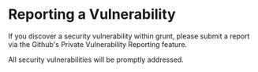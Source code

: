 # Reporting a Vulnerability

If you discover a security vulnerability within grunt, please submit a report via the Github's Private Vulnerability Reporting feature.

All security vulnerabilities will be promptly addressed.
